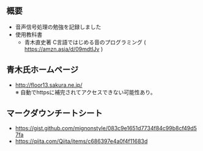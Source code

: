 ## 概要
- 音声信号処理の勉強を記録しました
- 使用教科書
  - 青木直史著 C言語ではじめる音のプログラミング
  ( https://amzn.asia/d/09mdtIJv )

## 青木氏ホームページ
- <http://floor13.sakura.ne.jp/>  
※ 自動でhttpsに補完されてアクセスできない可能性あり。


## マークダウンチートシート
- https://gist.github.com/mignonstyle/083c9e1651d7734f84c99b8cf49d57fa
- <https://qiita.com/Qiita/items/c686397e4a0f4f11683d>  
